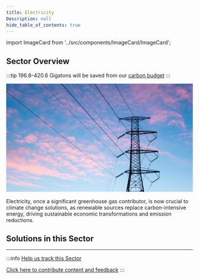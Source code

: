 ```yaml
---
title: Electricity
Description: null
hide_table_of_contents: true
---
```

import ImageCard from '../src/components/ImageCard/ImageCard';

## Sector Overview

:::tip 196.8–420.6 Gigatons will be saved from our [carbon budget](../glossary/#carbon-budget)
:::

![](/../static/img/electricity.png)

Electricity, once a significant greenhouse gas contributor, is now crucial to climate change solutions, as renewable sources replace carbon-intensive energy, driving sustainable economic transformations and emission reductions.

## Solutions in this Sector

<div style={{ display: 'flex', flexWrap: 'wrap', justifyContent: 'center' }}>
  <ImageCard
    title="Utility-Scale Energy Storage"
    description="The development of Utility-Scale Energy Storage has made great strides in reversing climate change."
    imageUrl="img/utility-scale-energy-storage.jpg"
    linkUrl="solution-utility-scale-energy-storage"
  />
  <ImageCard
    title="Distributed Energy Storage"
    description="The development of distributed energy storage is a key element in reversing climate change."
    imageUrl="img/distributed-energy-storage.jpg"
    linkUrl="solution-distributed-energy-storage"
  />
  <ImageCard
    title="Microgrids"
    description="Progress has been made in developing microgrids to reverse climate change by developing breakthrough technologies."
    imageUrl="img/microgrids.jpg"
    linkUrl="solution-microgrids"
  />
  <ImageCard
    title="Grid Flexibility"
    description="In the last few years, there have been a number of breakthrough technologies that have contributed to the reduction of greenhouse gas emissions."
    imageUrl="img/grid-flexibility.jpg"
    linkUrl="../solution-grid-flexibility"
  />
  <ImageCard
    title="Net Zero Buildings"
    description="The progress that has been made in developing Net Zero Buildings to reverse climate change is significant."
    imageUrl="img/net-zero-buildings.jpg"
    linkUrl="../solution-net-zero-buildings"
  />
  <ImageCard
    title="Building Retrofitting"
    description="Building retrofitting is the process of making improvements to an existing building to make it more energy efficient and reduce its carbon footprint."
    imageUrl="img/building-retrofitting.jpg"
    linkUrl="../solution-building-retrofitting"
  />
  <ImageCard
    title="Micro Wind Turbines"
    description="In the past decade, there have been many breakthrough technologies that have been developed."
    imageUrl="img/micro-wind-turbines.jpg"
    linkUrl="../solution-micro-wind-turbines"
  />
  <ImageCard
    title="Dynamic Glass"
    description="The key breakthrough in developing Dynamic Glass to combat climate change has been advanced coatings."
    imageUrl="img/dynamic-glass.jpg"
    linkUrl="../solution-dynamic-glass"
  />
  <ImageCard
    title="Green and Cool Roofs"
    description="Green and cool roofs mitigate the urban heat island effect and cut energy consumption as low-impact developments."
    imageUrl="img/green-roofing.png"
    linkUrl="../solution-green-and-cool-roofs"
  />
  <ImageCard
    title="Water Distribution Efficiency"
    description="Water Distribution Efficiency is the technology and process of using less water to achieve the same goal."
    imageUrl="img/water-distribution-efficiency.webp"
    linkUrl="../solution-water-distribution-efficiency"
  />
  <ImageCard
    title="Low-Flow Fixtures"
    description="The progress that has been made in developing Low-Flow Fixtures to reverse climate change is significant."
    imageUrl="img/low-flow-fixtures.png"
    linkUrl="../solution-low-flow-fixtures"
  />
  <ImageCard
    title="Ocean Power"
    description=""
    imageUrl="img/ocean-power.png"
    linkUrl="../solution-ocean-power"
  />
  <ImageCard
    title="Small Hydropower"
    description=""
    imageUrl="img/small-hydropower.png"
    linkUrl="../solution-small-hydropower"
  />
  <ImageCard
    title="Biomass Power"
    description=""
    imageUrl="img/biomass-power-plant.jpg"
    linkUrl="../solution-biomass-power"
  />
  <ImageCard
    title="Nuclear Power"
    description=""
    imageUrl="img/nuclear-power.webp"
    linkUrl="../solution-nuclear-power"
  />
  <ImageCard
    title="Solar Hot Water"
    description=""
    imageUrl="img/solar-hot-water.webp"
    linkUrl="../solution-solar-hot-water"
  />
  <ImageCard
    title="Landfill Methane Capture"
    description=""
    imageUrl="img/landfill-methane-capture.gif"
    linkUrl="../solution-landfill-methane-capture"
  />
  <ImageCard
    title="High-Efficiency Heat Pumps"
    description=""
    imageUrl="img/high-efficiency-heat-pumps.png"
    linkUrl="../solution-high-efficiency-heat-pumps"
  />
  <ImageCard
    title="Methane Digesters"
    description=""
    imageUrl="img/methane-digesters.jpg"
    linkUrl="../solution-methane-digesters"
  />
  <ImageCard
    title="Geothermal Power"
    description=""
    imageUrl="img/geothermal-power.jpg"
    linkUrl="../solution-geothermal-power"
  />
  <ImageCard
    title="District Heating"
    description=""
    imageUrl="img/district-heating.jpg"
    linkUrl="../solution-district-heating"
  />
  <ImageCard
    title="Waste to Energy"
    description=""
    imageUrl="img/waste-to-energy.jpg"
    linkUrl="../solution-waste-to-energy"
  />
  <ImageCard
    title="Smart Thermostats"
    description=""
    imageUrl="img/smart-thermostats.webp"
    linkUrl="../solution-smart-thermostats"
  />
  <ImageCard
    title="High-Performance Glass"
    description=""
    imageUrl="img/high-performance-glass.png"
    linkUrl="../solution-high-performance-glass"
  />
  <ImageCard
    title="Building Automation Systems"
    description=""
    imageUrl="img/building-automation.png"
    linkUrl="../solution-building-automation-systems"
  />
  <ImageCard
    title="Offshore Wind Turbines"
    description=""
    imageUrl="img/offshore-wind-turbines.jpg"
    linkUrl="../solution-offshore-wind-turbines"
  />
  <ImageCard
    title="LED Lighting"
    description=""
    imageUrl="img/led-lighting.jpg"
    linkUrl="../solution-led-lighting"
  />
  <ImageCard
    title="Insulation"
    description=""
    imageUrl="https://images.unsplash.com/photo-1607400201889-565b1ee75f8e?crop=entropy&cs=tinysrgb&fit=max&fm=jpg&ixid=Mnw0NDYzODh8MHwxfHNlYXJjaHwxfHxJbnN1bGF0aW9ufGVufDB8fHx8MTY4MzY1OTM5NQ&ixlib=rb-4.0.3&q=80&w=1080"
    linkUrl="../solution-insulation"
  />
  <ImageCard
    title="Concentrated Solar Power"
    description=""
    imageUrl="https://images.unsplash.com/photo-1641959165241-9ba4a661ecb5?crop=entropy&cs=tinysrgb&fit=max&fm=jpg&ixid=Mnw0NDYzODh8MHwxfHNlYXJjaHwxfHxDb25jZW50cmF0ZWQlMjBTb2xhciUyMFBvd2VyfGVufDB8fHx8MTY4MzY1ODMzOQ&ixlib=rb-4.0.3&q=80&w=1080"
    linkUrl="../solution-concentrated-solar-power"
  />
  <ImageCard
    title="Distributed Solar Photovoltaics"
    description=""
    imageUrl="https://images.unsplash.com/photo-1559302504-64aae6ca6b6d?crop=entropy&cs=tinysrgb&fit=max&fm=jpg&ixid=Mnw0NDYzODh8MHwxfHNlYXJjaHwxfHxEaXN0cmlidXRlZCUyMFNvbGFyJTIwUGhvdG92b2x0YWljc3xlbnwwfHx8fDE2ODM2NTg0MzY&ixlib=rb-4.0.3&q=80&w=1080"
    linkUrl="../solution-distributed-solar-photovoltaics"
  />
  <ImageCard
    title="Utility-Scale Solar Photovoltaics"
    description=""
    imageUrl="img/utility-scale-solar-photovoltaics.jpg"
    linkUrl="../solution-utility-scale-solar-photovoltaics"
  />
  <ImageCard
    title="Onshore Wind Turbines"
    description=""
    imageUrl="img/onshore-wind-turbines.jpg"
    linkUrl="../solution-onshore-wind-turbines"
  />
</div>

- - -

:::info [Help us track this Sector](contribute)

[Click here to contribute content and feedback](contribute)
:::